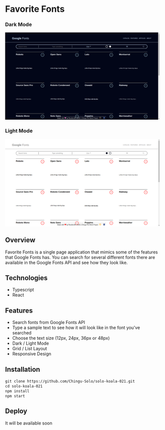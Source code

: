 Favorite Fonts
==============
### Dark Mode
![how the app looks like][app-screen-dark]
### Light Mode
![how the app looks like][app-screen-light]

Overview
--------

Favorite Fonts is a single page application that mimics some of the features that Google Fonts has. You can search for several different fonts there are available in the Google Fonts API and see how they look like. 

Technologies
-----

- Typescript
- React


Features
--------

- Search fonts from Google Fonts API
- Type a sample text to see how it will look like in the font you've searched
- Choose the text size (12px, 24px, 36px or 48px) 
- Dark / Light Mode
- Grid / List Layout
- Responsive Design

Installation
------------
    git clone https://github.com/Chingu-Solo/solo-koala-021.git
    cd solo-koala-021
    npm install
    npm start

Deploy
------

It will be available soon

[app-screen-dark]: ./assets/img/app_dark_mode.png
[app-screen-light]: ./assets/img/app_light_mode.png